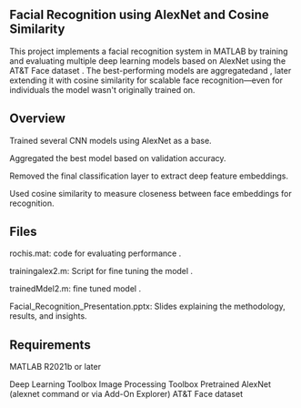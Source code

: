 ## Facial Recognition using AlexNet and Cosine Similarity
This project implements a facial recognition system in MATLAB by training and evaluating multiple deep learning models based on AlexNet using the AT&T Face dataset . The best-performing models are aggregatedand , later extending it with cosine similarity for scalable face recognition—even for individuals the model wasn't originally trained on.

## Overview
Trained several CNN models using AlexNet as a base.

Aggregated the best model based on validation accuracy.

Removed the final classification layer to extract deep feature embeddings.

Used cosine similarity to measure closeness between face embeddings for recognition.

## Files
rochis.mat: code for evaluating performance .

trainingalex2.m: Script for fine tuning the model .

trainedMdel2.m: fine tuned model .

Facial_Recognition_Presentation.pptx: Slides explaining the methodology, results, and insights.

## Requirements
MATLAB R2021b or later

Deep Learning Toolbox
Image Processing Toolbox
Pretrained AlexNet (alexnet command or via Add-On Explorer)
AT&T Face dataset